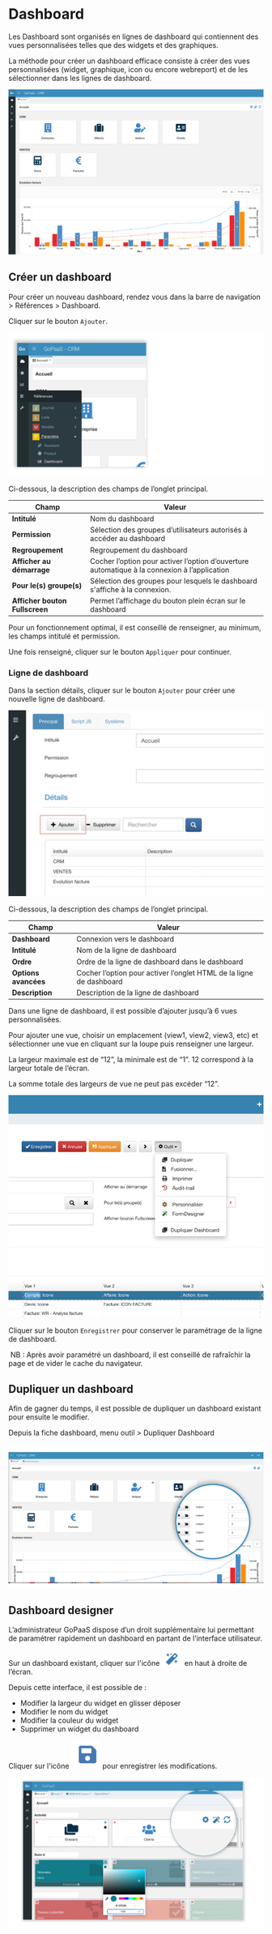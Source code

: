 
# Dashboard

Les Dashboard sont organisés en lignes de dashboard qui contiennent des vues personnalisées telles que des widgets et des graphiques.

La méthode pour créer un dashboard efficace consiste à créer des vues personnalisées (widget, graphique, icon ou encore webreport) et de les sélectionner dans les lignes de dashboard.


![alt_text](images/image1.png)


## Créer un dashboard

Pour créer un nouveau dashboard, rendez vous dans la barre de navigation > Références > Dashboard.

Cliquer sur le bouton `Ajouter`.


![alt_text](images/image2.png )


Ci-dessous, la description des champs de l’onglet principal.


| Champ                   | Valeur                                                                                          |
|-------------------------|-------------------------------------------------------------------------------------------------|
| **Intitulé**            | Nom du dashboard                                                                                |
| **Permission**          | Sélection des groupes d’utilisateurs autorisés à accéder au dashboard                            |
| **Regroupement**        | Regroupement du dashboard                                                                       |
| **Afficher au démarrage** | Cocher l’option pour activer l’option d’ouverture automatique à la connexion à l’application  |
| **Pour le(s) groupe(s)** | Sélection des groupes pour lesquels le dashboard s'affiche à la connexion.                        |
| **Afficher bouton Fullscreen** | Permet l’affichage du bouton plein écran sur le dashboard                                 |



Pour un fonctionnement optimal, il est conseillé de renseigner, au minimum, les champs intitulé et permission.

Une fois renseigné, cliquer sur le bouton `Appliquer` pour continuer.


### Ligne de dashboard

Dans la section détails, cliquer sur le bouton `Ajouter` pour créer une nouvelle ligne de dashboard.


![alt_text](images/image3.png)


Ci-dessous, la description des champs de l’onglet principal.


| Champ               | Valeur                                                                                          |
|---------------------|-------------------------------------------------------------------------------------------------|
| **Dashboard**       | Connexion vers le dashboard                                                                     |
| **Intitulé**        | Nom de la ligne de dashboard                                                                    |
| **Ordre**           | Ordre de la ligne de dashboard dans le dashboard                                                |
| **Options avancées**| Cocher l’option pour activer l’onglet HTML de la ligne de dashboard                             |
| **Description**     | Description de la ligne de dashboard                                                            |



Dans une ligne de dashboard, il est possible d’ajouter jusqu’à 6 vues personnalisées.

Pour ajouter une vue, choisir un emplacement (view1, view2, view3, etc) et sélectionner une vue en cliquant sur la loupe puis renseigner une largeur.

La largeur maximale est de “12”, la minimale est de “1”. 12 correspond à la largeur totale de l’écran.

La somme totale des largeurs de vue ne peut pas excéder “12”.


![alt_text](images/image4.png)


Cliquer sur le bouton `Enregistrer` pour conserver le paramétrage de la ligne de dashboard.

​​​​​
NB : Après avoir paramétré un dashboard, il est conseillé de rafraîchir la page et de vider le cache du navigateur.


## Dupliquer un dashboard

Afin de gagner du temps, il est possible de dupliquer un dashboard existant pour ensuite le modifier.

Depuis la fiche dashboard, menu outil > Dupliquer Dashboard


![alt_text](images/image5.jpg )



## Dashboard designer

L’administrateur GoPaaS dispose d’un droit supplémentaire lui permettant de paramétrer rapidement un dashboard en partant de l’interface utilisateur.

Sur un dashboard existant, cliquer sur l'icône ![alt_text](../asset/edit.png) en haut à droite de l’écran.

Depuis cette interface, il est possible de : 

* Modifier la largeur du widget en glisser déposer
* Modifier le nom du widget
* Modifier la couleur du widget
* Supprimer un widget du dashboard

Cliquer sur l'icône ![alt_text](../asset/diskSave.png) pour enregistrer les modifications.

![alt_text](images/image6.jpg )

